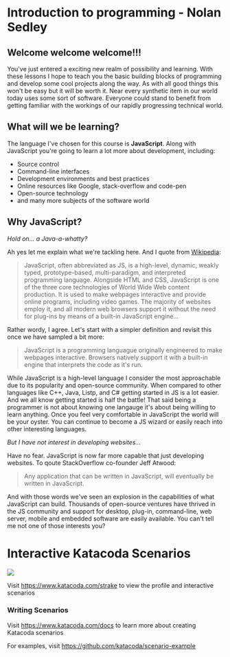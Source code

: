# Introduction to programming - Nolan Sedley

## Welcome welcome welcome!!!
You've just entered a exciting new realm of possibility and learning. With these lessons I hope to teach you the basic building blocks of programming and develop some cool projects along the way. As with all good things this won't be easy but it will be worth it. Near every synthetic item in our world today uses some sort of software. Everyone could stand to benefit from getting familiar with the workings of our rapidly progressing technical world.

## What will we be learning?
The language I've chosen for this course is **JavaScript**. Along with JavaScript you're going to learn a lot more about development, including: 
- Source control
- Command-line interfaces
- Development environments and best practices
- Online resources like Google, stack-overflow and code-pen
- Open-source technology
- and many more subjects of the software world

## Why JavaScript?
*Hold on... a Java-a-whatty?*

Ah yes let me explain what we're tackling here. And I quote from [Wikipedia](https://en.wikipedia.org/wiki/JavaScript): 

>JavaScript, often abbreviated as JS, is a high-level, dynamic, weakly typed, prototype-based, multi-paradigm, and interpreted programming language. Alongside HTML 
and CSS, JavaScript is one of the three core technologies of World Wide Web content production. It is used to make webpages interactive and provide online programs, including video games. The majority of websites employ it, and all modern web browsers support it without the need for plug-ins by means of a built-in JavaScript engine...

Rather wordy, I agree. Let's start with a simpler definition and revisit this once we have sampled a bit more:
>JavaScript is a programming languague originally engineered to make webpages interactive. Browsers natively support it with a built-in engine that interprets the code as it's run.

 While JavaScript is a high-level language I consider the most approachable due to its popularity and open-source community. When compared to other languages like C++, Java, Listp, and C# getting started in JS is a lot easier. And we all know getting started is half the battle! That said being a programmer is not about knowing one langauge it's about being willing to learn anything. Once you feel very comfortable in JavaScript the world will be your oyster. You can continue to become a JS wizard or easily reach into other interesting languages.

*But I have not interest in developing websites...*

Have no fear. JavaScript is now far more capable that just developing websites. To qoute StackOverflow co-founder Jeff Atwood:

>Any application that can be written in JavaScript, will eventually be written in JavaScript.

And with those words we've seen an explosion in the capabilities of what JavaScript can build. Thousands of open-source ventures have thrived in the JS community and support for desktop, plug-in, command-line, web server, mobile and embedded software are easily available. You can't tell me not one of those interests you?



# Interactive Katacoda Scenarios

[![](http://shields.katacoda.com/katacoda/strake/count.svg)](https://www.katacoda.com/strake "Get your profile on Katacoda.com")

Visit https://www.katacoda.com/strake to view the profile and interactive scenarios

### Writing Scenarios
Visit https://www.katacoda.com/docs to learn more about creating Katacoda scenarios

For examples, visit https://github.com/katacoda/scenario-example
